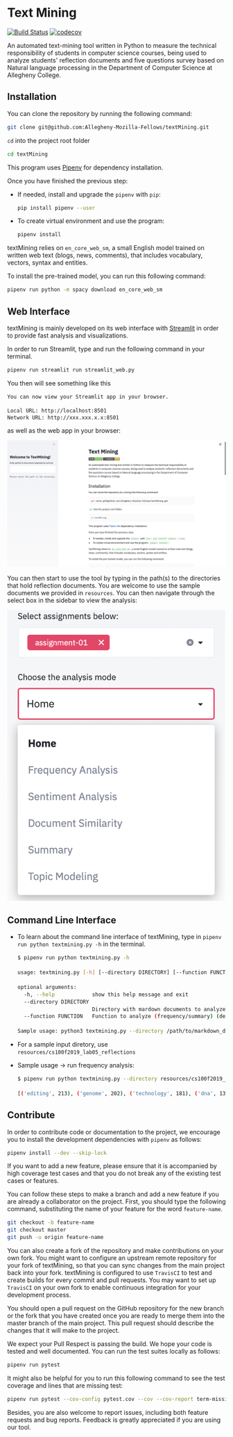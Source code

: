 # Text Mining
[![Build Status](https://travis-ci.com/Allegheny-Mozilla-Fellows/textMining.svg?branch=master)](https://travis-ci.com/Allegheny-Mozilla-Fellows/textMining)
[![codecov](https://codecov.io/gh/Allegheny-Mozilla-Fellows/textMining/branch/master/graph/badge.svg)](https://codecov.io/gh/Allegheny-Mozilla-Fellows/textMining)

An automated text-mining tool written in Python to measure the technical
responsibility of students in computer science courses, being used to analyze
students' reflection documents and five questions survey based on Natural language
processing in the Department of Computer Science at Allegheny College.


## Installation

You can clone the repository by running the following command:

```bash
git clone git@github.com:Allegheny-Mozilla-Fellows/textMining.git
```

`cd` into the project root folder

```bash
cd textMining
```

This program uses [Pipenv](https://github.com/pypa/pipenv) for dependency installation.

Once you have finished the previous step:

- If needed, install and upgrade the `pipenv` with `pip`:

  ```bash
  pip install pipenv --user
  ```

- To create virtual environment and use the program:

  ```bash
  pipenv install
  ```

textMining relies on `en_core_web_sm`, a small English model trained on
written web text (blogs, news, comments), that includes vocabulary, vectors,
syntax and entities.

To install the pre-trained model, you can run this following command:

```bash
pipenv run python -m spacy download en_core_web_sm
```

## Web Interface

textMining is mainly developed on its web interface with [Streamlit](https://www.streamlit.io)
in order to provide fast analysis and visualizations.

In order to run Streamlit, type and run the following command in your terminal.

```bash
pipenv run streamlit run streamlit_web.py
```

You then will see something like this

```
You can now view your Streamlit app in your browser.

Local URL: http://localhost:8501
Network URL: http://xxx.xxx.x.x:8501
```

as well as the web app in your browser:

![browser](resources/images/landing_page.png)

You can then start to use the tool by typing in the path(s) to the directories
that hold reflection documents. You are welcome to use the sample documents we
provided in `resources`. You can then navigate through the select box in the
sidebar to view the analysis:

![select box](resources/images/select_box.png)

## Command Line Interface

- To learn about the command line interface of textMining, type in
`pipenv run python textmining.py -h` in the terminal.

  ```bash
  $ pipenv run python textmining.py -h

  usage: textmining.py [-h] [--directory DIRECTORY] [--function FUNCTION]

  optional arguments:
    -h, --help            show this help message and exit
    --directory DIRECTORY
                          Directory with mardown documents to analyze (default: None)
    --function FUNCTION   Function to analyze (frequency/summary) (default: None)

  Sample usage: python3 textmining.py --directory /path/to/markdown_directory --function frequency
  ```

- For a sample input diretory, use `resources/cs100f2019_lab05_reflections`

- Sample usage -> run frequency analysis:

  ```bash
  $ pipenv run python textmining.py --directory resources/cs100f2019_lab05_reflections --function frequency

  [('editing', 213), ('genome', 202), ('technology', 181), ('dna', 135), ('string', 107), ('random', 96), ('harm', 93), ('use', 89), ('code', 86), ('program', 81), ('lab', 76), ('assignment', 74), ('complete', 66), ('cause', 64), ('practice', 63), ('experience', 62), ('learn', 59), ('task', 59), ('letter', 58), ('challenge', 52), ('method', 51), ('make', 51), ('want', 50), ('value', 49), ('like', 48), ('run', 47), ('team', 47), ('character', 46), ('technical', 44), ('people', 44), ('position', 44), ('great', 43), ('change', 42), ('user', 40), ('face', 39), ('add', 38), ('replace', 38), ('think', 37), ('way', 37), ('java', 37), ('new', 37), ('class', 36), ('gene', 35), ('command', 35), ('display', 34), ('solution', 34), ('avoid', 33), ('overcome', 32), ('output', 31), ('work', 31)]

  ```

## Contribute

In order to contribute code or documentation to the project, we encourage you to
install the development dependencies with `pipenv` as follows:

```bash
pipenv install --dev --skip-lock
```

If you want to add a new feature, please ensure that it is
accompanied by high coverage test cases and that you do not break any of the
existing test cases or features.

You can follow these steps to make a branch and add a new feature if you are
already a collaborator on the project. First, you should type the following
command, substituting the name of your feature for the word `feature-name`.

```bash
git checkout -b feature-name
git checkout master
git push -u origin feature-name
```

You can also create a fork of the repository and make contributions on your own
fork. You might want to configure an upstream remote repository for your fork of
textMining, so that you can sync changes from the main project back
into your fork. textMining is configured to use `TravisCI` to test and create
builds for every commit and pull requests. You may want to set up `TravisCI` on
your own fork to enable continuous integration for your development process.

You should open a pull request on the GitHub repository for the new branch or
the fork that you have created once you are ready to merge them into the
master branch of the main project. This pull request should describe the changes
that it will make to the project.

We expect your Pull Respect is passing the build. We hope your code is tested
and well documented. You can run the test suites locally as follows:

```bash
pipenv run pytest
```

It might also be helpful for you to run this following command to see the test
coverage and lines that are missing test:

```bash
pipenv run pytest --cov-config pytest.cov --cov --cov-report term-missing
```

Besides, you are also welcome to report issues, including both feature
requests and bug reports. Feedback is greatly appreciated if you are using
our tool.
